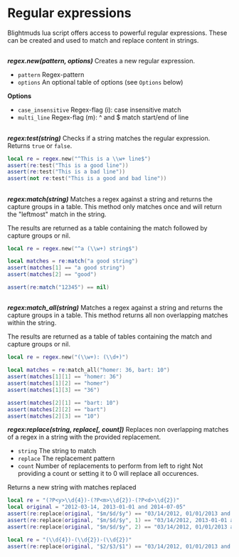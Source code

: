 # Regular expressions

Blightmuds lua script offers access to powerful regular expressions. These can
be created and used to match and replace content in strings.

##

***regex.new(pattern, options)***
Creates a new regular expression.

- `pattern` Regex-pattern
- `options` An optional table of options (see `Options` below)

**Options**
- `case_insensitive` Regex-flag (i): case insensitive match
- `multi_line`       Regex-flag (m): ^ and $ match start/end of line

##

***regex:test(string)***
Checks if a string matches the regular expression.
Returns `true` or `false`.

```lua
local re = regex.new("^This is a \\w+ line$")
assert(re:test("This is a good line"))
assert(re:test("This is a bad line"))
assert(not re:test("This is a good and bad line"))
```

##

***regex:match(string)***
Matches a regex against a string and returns the capture groups in a table.
This method only matches once and will return the "leftmost" match in the string.

The results are returned as a table containing the match followed by capture
groups or nil.

```lua
local re = regex.new("^a (\\w+) string$")

local matches = re:match("a good string")
assert(matches[1] == "a good string")
assert(matches[2] == "good")

assert(re:match("12345") == nil)
```

##

***regex:match_all(string)***
Matches a regex against a string and returns the capture groups in a table.
This method returns all non overlapping matches within the string.

The results are returned as a table of tables containing the match and capture
groups or nil.

```lua
local re = regex.new("(\\w+): (\\d+)")

local matches = re:match_all("homer: 36, bart: 10")
assert(matches[1][1] == "homer: 36")
assert(matches[1][2] == "homer")
assert(matches[1][3] == "36")

assert(matches[2][1] == "bart: 10")
assert(matches[2][2] == "bart")
assert(matches[2][3] == "10")
```


***regex:replace(string, replace[, count])***
Replaces non overlapping matches of a regex in a string with the provided
replacement.

- `string`  The string to match
- `replace` The replacement pattern
- `count`   Number of replacements to perform from left to right
          Not providing a count or setting it to 0 will replace all occurences.

Returns a new string with matches replaced

```lua
local re = "(?P<y>\\d{4})-(?P<m>\\d{2})-(?P<d>\\d{2})"
local original = "2012-03-14, 2013-01-01 and 2014-07-05"
assert(re:replace(original, "$m/$d/$y") == "03/14/2012, 01/01/2013 and 07/05/2014")
assert(re:replace(original, "$m/$d/$y", 1) == "03/14/2012, 2013-01-01 and 2014-07-05")
assert(re:replace(original, "$m/$d/$y", 2) == "03/14/2012, 01/01/2013 and 2014-07-05")

local re = "(\\d{4})-(\\d{2})-(\\d{2})"
assert(re:replace(original, "$2/$3/$1") == "03/14/2012, 01/01/2013 and 07/05/2014")
```
